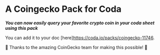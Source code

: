 # A Coingecko Pack for Coda

***You can now easily query your favorite crypto coin in your coda sheet using this pack***

You can add it to your doc [here]https://coda.io/packs/coingecko-11746.

🙏 Thanks to the amazing CoinGecko team for making this possible! 🎉
